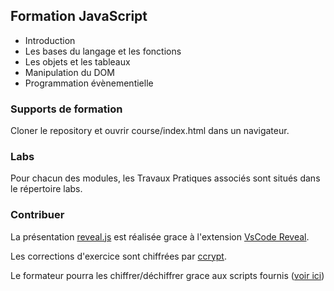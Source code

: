 ## Formation JavaScript

- Introduction
- Les bases du langage et les fonctions
- Les objets et les tableaux
- Manipulation du DOM
- Programmation évènementielle

### Supports de formation

Cloner le repository et ouvrir course/index.html dans un navigateur.

### Labs

Pour chacun des modules, les Travaux Pratiques associés sont situés dans le répertoire labs.

### Contribuer

La présentation [reveal.js](https://revealjs.com/#/) est réalisée grace à l'extension [VsCode Reveal](https://marketplace.visualstudio.com/items?itemName=evilz.vscode-reveal).

Les corrections d'exercice sont chiffrées par [ccrypt](http://ccrypt.sourceforge.net/).

Le formateur pourra les chiffrer/déchiffrer grace aux scripts fournis ([voir ici](lab_correction/README.md))